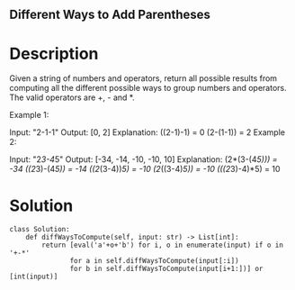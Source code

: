 Different Ways to Add Parentheses
---

# Description
Given a string of numbers and operators, return all possible results from computing all the different possible ways to group numbers and operators. The valid operators are +, - and *.

Example 1:

Input: "2-1-1"
Output: [0, 2]
Explanation: 
((2-1)-1) = 0 
(2-(1-1)) = 2
Example 2:

Input: "2*3-4*5"
Output: [-34, -14, -10, -10, 10]
Explanation: 
(2*(3-(4*5))) = -34 
((2*3)-(4*5)) = -14 
((2*(3-4))*5) = -10 
(2*((3-4)*5)) = -10 
(((2*3)-4)*5) = 10

# Solution
```python3
class Solution:
    def diffWaysToCompute(self, input: str) -> List[int]:
        return [eval('a'+o+'b') for i, o in enumerate(input) if o in '+-*'
               for a in self.diffWaysToCompute(input[:i])
               for b in self.diffWaysToCompute(input[i+1:])] or [int(input)]
```
